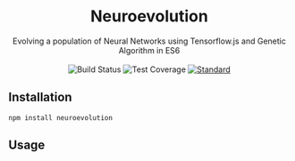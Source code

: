 <h1 align="center">Neuroevolution</h1>

<div align="center">
  Evolving a population of Neural Networks using Tensorflow.js and Genetic Algorithm in ES6
</div>

<br />

<div align="center">
  <!-- Build Status -->
  <img src="https://img.shields.io/travis/romainsimon/neuroevolution.svg?style=flat-square"
    alt="Build Status" />
  <!-- Test Coverage -->
  <img src="https://img.shields.io/coveralls/github/romainsimon/neuroevolution/master.svg?style=flat-square"
    alt="Test Coverage" />
  <!-- Standard -->
  <a href="https://standardjs.com">
    <img src="https://img.shields.io/badge/code%20style-standard-brightgreen.svg?style=flat-square"
      alt="Standard" />
  </a>
</div>

## Installation

`npm install neuroevolution`

## Usage
